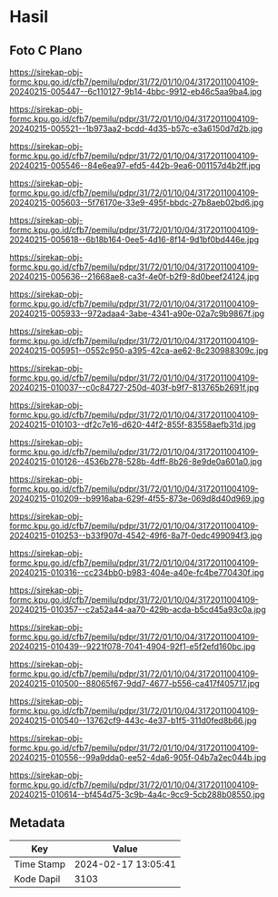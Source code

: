 # Hasil

## Foto C Plano

https://sirekap-obj-formc.kpu.go.id/cfb7/pemilu/pdpr/31/72/01/10/04/3172011004109-20240215-005447--6c110127-9b14-4bbc-9912-eb46c5aa9ba4.jpg

https://sirekap-obj-formc.kpu.go.id/cfb7/pemilu/pdpr/31/72/01/10/04/3172011004109-20240215-005521--1b973aa2-bcdd-4d35-b57c-e3a6150d7d2b.jpg

https://sirekap-obj-formc.kpu.go.id/cfb7/pemilu/pdpr/31/72/01/10/04/3172011004109-20240215-005546--84e6ea97-efd5-442b-9ea6-001157d4b2ff.jpg

https://sirekap-obj-formc.kpu.go.id/cfb7/pemilu/pdpr/31/72/01/10/04/3172011004109-20240215-005603--5f76170e-33e9-495f-bbdc-27b8aeb02bd6.jpg

https://sirekap-obj-formc.kpu.go.id/cfb7/pemilu/pdpr/31/72/01/10/04/3172011004109-20240215-005618--6b18b164-0ee5-4d16-8f14-9d1bf0bd446e.jpg

https://sirekap-obj-formc.kpu.go.id/cfb7/pemilu/pdpr/31/72/01/10/04/3172011004109-20240215-005636--21668ae8-ca3f-4e0f-b2f9-8d0beef24124.jpg

https://sirekap-obj-formc.kpu.go.id/cfb7/pemilu/pdpr/31/72/01/10/04/3172011004109-20240215-005933--972adaa4-3abe-4341-a90e-02a7c9b9867f.jpg

https://sirekap-obj-formc.kpu.go.id/cfb7/pemilu/pdpr/31/72/01/10/04/3172011004109-20240215-005951--0552c950-a395-42ca-ae62-8c230988309c.jpg

https://sirekap-obj-formc.kpu.go.id/cfb7/pemilu/pdpr/31/72/01/10/04/3172011004109-20240215-010037--c0c84727-250d-403f-b9f7-813765b2691f.jpg

https://sirekap-obj-formc.kpu.go.id/cfb7/pemilu/pdpr/31/72/01/10/04/3172011004109-20240215-010103--df2c7e16-d620-44f2-855f-83558aefb31d.jpg

https://sirekap-obj-formc.kpu.go.id/cfb7/pemilu/pdpr/31/72/01/10/04/3172011004109-20240215-010126--4536b278-528b-4dff-8b26-8e9de0a601a0.jpg

https://sirekap-obj-formc.kpu.go.id/cfb7/pemilu/pdpr/31/72/01/10/04/3172011004109-20240215-010209--b9916aba-629f-4f55-873e-069d8d40d969.jpg

https://sirekap-obj-formc.kpu.go.id/cfb7/pemilu/pdpr/31/72/01/10/04/3172011004109-20240215-010253--b33f907d-4542-49f6-8a7f-0edc499094f3.jpg

https://sirekap-obj-formc.kpu.go.id/cfb7/pemilu/pdpr/31/72/01/10/04/3172011004109-20240215-010316--cc234bb0-b983-404e-a40e-fc4be770430f.jpg

https://sirekap-obj-formc.kpu.go.id/cfb7/pemilu/pdpr/31/72/01/10/04/3172011004109-20240215-010357--c2a52a44-aa70-429b-acda-b5cd45a93c0a.jpg

https://sirekap-obj-formc.kpu.go.id/cfb7/pemilu/pdpr/31/72/01/10/04/3172011004109-20240215-010439--9221f078-7041-4904-92f1-e5f2efd160bc.jpg

https://sirekap-obj-formc.kpu.go.id/cfb7/pemilu/pdpr/31/72/01/10/04/3172011004109-20240215-010500--88065f67-9dd7-4677-b556-ca417f405717.jpg

https://sirekap-obj-formc.kpu.go.id/cfb7/pemilu/pdpr/31/72/01/10/04/3172011004109-20240215-010540--13762cf9-443c-4e37-b1f5-311d0fed8b66.jpg

https://sirekap-obj-formc.kpu.go.id/cfb7/pemilu/pdpr/31/72/01/10/04/3172011004109-20240215-010556--99a9dda0-ee52-4da6-905f-04b7a2ec044b.jpg

https://sirekap-obj-formc.kpu.go.id/cfb7/pemilu/pdpr/31/72/01/10/04/3172011004109-20240215-010614--bf454d75-3c9b-4a4c-9cc9-5cb288b08550.jpg


## Metadata

| Key        | Value               |
| ---------- | ------------------- |
| Time Stamp | 2024-02-17 13:05:41 |
| Kode Dapil | 3103                |



